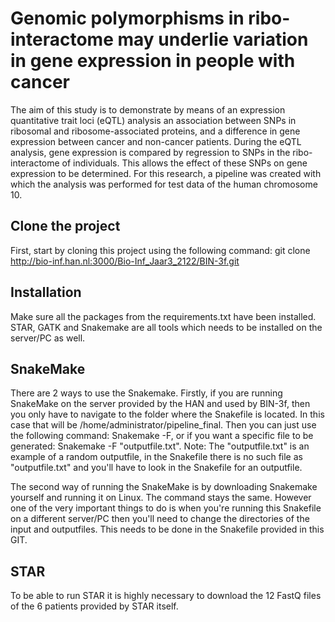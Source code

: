 # Genomic polymorphisms in ribo-interactome may underlie variation in gene expression in people with cancer

The aim of this study is to demonstrate by means of an expression
quantitative trait loci (eQTL) analysis an association between SNPs in ribosomal and ribosome-associated proteins, and a difference in gene expression between cancer and non-cancer patients.
During the eQTL analysis, gene expression is compared by regression to SNPs in the ribo-interactome of individuals. This allows the effect of these SNPs on gene expression to be determined. For this research, a pipeline was created with which the analysis was performed for test data of the human chromosome 10.

## Clone the project
First, start by cloning this project using the following command:
git clone http://bio-inf.han.nl:3000/Bio-Inf_Jaar3_2122/BIN-3f.git

## Installation
Make sure all the packages from the requirements.txt have been
installed. STAR, GATK and Snakemake are all tools which needs to be installed on the server/PC as well. 

## SnakeMake
There are 2 ways to use the Snakemake. Firstly, if you are running SnakeMake on the server provided by the HAN and used by BIN-3f, then you only have to navigate to the folder where the Snakefile is located. In this case that will be /home/administrator/pipeline_final. Then you can just use the following command: Snakemake -F, or if you want a specific file to be generated: Snakemake -F "outputfile.txt". Note: The "outputfile.txt" is an example of a random outputfile, in the Snakefile there is no such file as "outputfile.txt" and you'll have to look in the Snakefile for an outputfile.

The second way of running the SnakeMake is by downloading Snakemake yourself and running it on Linux. The command stays the same. However one of the very important things to do is when you're running this Snakefile on a different server/PC then you'll need to change the directories of the input and outputfiles. This needs to be done in the Snakefile provided in this GIT. 

## STAR
To be able to run STAR it is highly necessary to download the 12 FastQ files of the 6 patients provided by STAR itself. 

